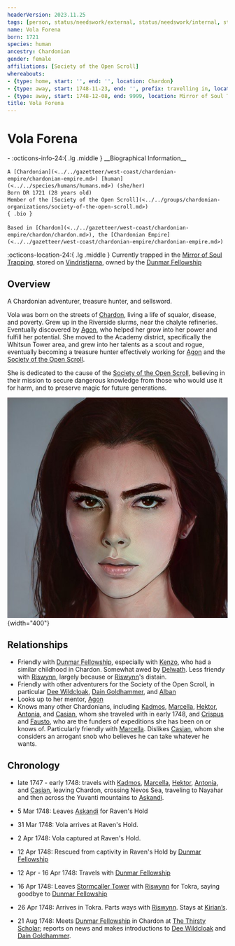 ```yaml
---
headerVersion: 2023.11.25
tags: [person, status/needswork/external, status/needswork/internal, status/image]
name: Vola Forena
born: 1721
species: human
ancestry: Chardonian
gender: female
affiliations: [Society of the Open Scroll]
whereabouts:
- {type: home, start: '', end: '', location: Chardon}
- {type: away, start: 1748-11-23, end: '', prefix: travelling in, location: Dunmar}
- {type: away, start: 1748-12-08, end: 9999, location: Mirror of Soul Trapping}
title: Vola Forena
---
```

# Vola Forena
<div class="grid cards ext-narrow-margin ext-one-column" markdown>
- :octicons-info-24:{ .lg .middle } __Biographical Information__

    A [Chardonian](<../../gazetteer/west-coast/chardonian-empire/chardonian-empire.md>) [human](<../../species/humans/humans.md>) (she/her)  
    Born DR 1721 (28 years old)  
    Member of the [Society of the Open Scroll](<../../groups/chardonian-organizations/society-of-the-open-scroll.md>)  
    { .bio }

    Based in [Chardon](<../../gazetteer/west-coast/chardonian-empire/chardon/chardon.md>), the [Chardonian Empire](<../../gazetteer/west-coast/chardonian-empire/chardonian-empire.md>)
</div>

:octicons-location-24:{ .lg .middle } Currently trapped in the [Mirror of Soul Trapping](<../../campaigns/dunmari-frontier/treasure/treasure-from-agata/mirror-of-soul-trapping.md>), stored on [Vindristjarna](<../../things/ships/vindristjarna.md>), owned by the [Dunmar Fellowship](<../pcs/dunmar-fellowship/dunmar-fellowship.md>)


## Overview

A Chardonian adventurer, treasure hunter, and sellsword.

Vola was born on the streets of [Chardon](<../../gazetteer/west-coast/chardonian-empire/chardon/chardon.md>), living a life of squalor, disease, and poverty. Grew up in the Riverside slurms, near the chalyte refineries.  Eventually discovered by [Agon](<./agon.md>), who helped her grow into her power and fulfill her potential.  She moved to the Academy district, specifically the Whitsun Tower area, and grew into her talents as a scout and rogue, eventually becoming a treasure hunter effectively working for [Agon](<./agon.md>) and the [Society of the Open Scroll](<../../groups/chardonian-organizations/society-of-the-open-scroll.md>). 

She is dedicated to the cause of the [Society of the Open Scroll](<../../groups/chardonian-organizations/society-of-the-open-scroll.md>), believing in their mission to secure dangerous knowledge from those who would use it for harm, and to preserve magic for future generations.



![Vola](../../assets/vola.png){width="400"}

## Relationships

- Friendly with [Dunmar Fellowship](<../pcs/dunmar-fellowship/dunmar-fellowship.md>), especially with [Kenzo](<../pcs/dunmar-fellowship/kenzo.md>), who had a similar childhood in Chardon. Somewhat awed by [Delwath](<../pcs/dunmar-fellowship/delwath.md>). Less friendy with [Riswynn](<../pcs/dunmar-fellowship/riswynn.md>), largely because or [Riswynn](<../pcs/dunmar-fellowship/riswynn.md>)'s distain. 
- Friendly with other adventurers for the Society of the Open Scroll, in particular [Dee Wildcloak](<../halflings/dee-wildcloak.md>), [Dain Goldhammer](<../dwarves/dain-goldhammer.md>), and [Alban](<./alban.md>)
- Looks up to her mentor, [Agon](<./agon.md>)
- Knows many other Chardonians, including [Kadmos](<./kadmos.md>), [Marcella](<./marcella.md>), [Hektor](<./hektor.md>), [Antonia](<./antonia.md>), and [Casian](<./casian.md>), whom she traveled with in early 1748, and [Crispus](<./crispus.md>) and [Fausto](<./fausto.md>), who are the funders of expeditions she has been on or knows of. Particularly friendly with [Marcella](<./marcella.md>). Dislikes [Casian](<./casian.md>), whom she considers an arrogant snob who believes he can take whatever he wants. 

## Chronology

- late 1747 - early 1748: travels with [Kadmos](<./kadmos.md>), [Marcella](<./marcella.md>), [Hektor](<./hektor.md>), [Antonia](<./antonia.md>), and [Casian](<./casian.md>), leaving Chardon, crossing Nevos Sea, traveling to Nayahar and then across the Yuvanti mountains to [Askandi](<../../gazetteer/greater-dunmar/realms/dunmar/central-dunmar/askandi.md>).  

- 5 Mar 1748: Leaves [Askandi](<../../gazetteer/greater-dunmar/realms/dunmar/central-dunmar/askandi.md>) for Raven's Hold
- 31 Mar 1748: Vola arrives at Raven's Hold. 
- 2 Apr 1748: Vola captured at Raven's Hold. 
- 12 Apr 1748: Rescued from captivity in Raven's Hold by [Dunmar Fellowship](<../pcs/dunmar-fellowship/dunmar-fellowship.md>)
- 12 Apr - 16 Apr 1748: Travels with [Dunmar Fellowship](<../pcs/dunmar-fellowship/dunmar-fellowship.md>)
- 16 Apr 1748: Leaves [Stormcaller Tower](<../../gazetteer/greater-dunmar/dunmari-basin/stormcaller-tower.md>) with [Riswynn](<../pcs/dunmar-fellowship/riswynn.md>) for Tokra, saying goodbye to [Dunmar Fellowship](<../pcs/dunmar-fellowship/dunmar-fellowship.md>)
- 26 Apr 1748: Arrives in Tokra. Parts ways with [Riswynn](<../pcs/dunmar-fellowship/riswynn.md>). Stays at [Kirian’s](<../../gazetteer/greater-dunmar/realms/dunmar/central-dunmar/tokra/kirians.md>). 

- 21 Aug 1748: Meets [Dunmar Fellowship](<../pcs/dunmar-fellowship/dunmar-fellowship.md>) in Chardon at [The Thirsty Scholar](<../../gazetteer/west-coast/chardonian-empire/chardon/the-thirsty-scholar.md>); reports on news and makes introductions to [Dee Wildcloak](<../halflings/dee-wildcloak.md>) and [Dain Goldhammer](<../dwarves/dain-goldhammer.md>).  
